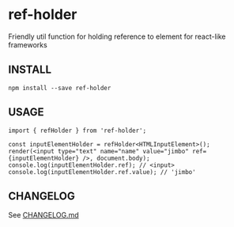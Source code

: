 ref-holder
===
Friendly util function for holding reference to element for react-like frameworks

INSTALL
---
```
npm install --save ref-holder
```

USAGE
---
```tsx
import { refHolder } from 'ref-holder';

const inputElementHolder = refHolder<HTMLInputElement>();
render(<input type="text" name="name" value="jimbo" ref={inputElementHolder} />, document.body);
console.log(inputElementHolder.ref); // <input>
console.log(inputElementHolder.ref.value); // 'jimbo'
```

CHANGELOG
---
See [CHANGELOG.md](CHANGELOG.md)
